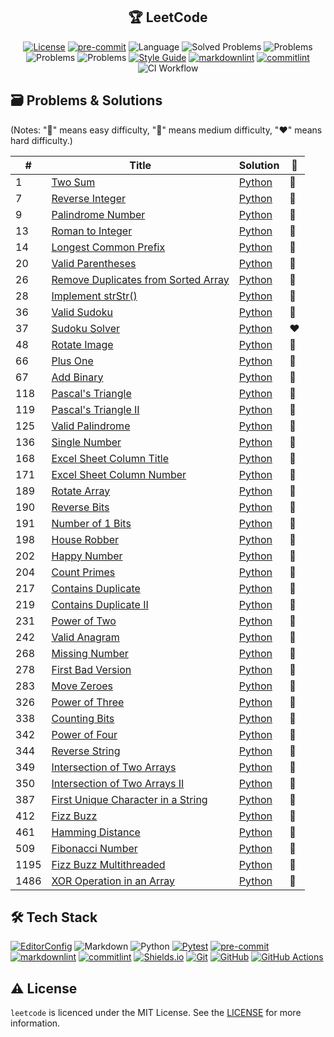 <!-- markdownlint-disable MD033 -->
<!-- markdownlint-disable MD041 -->

<div align="center">
  <h2 align="center">🏆 LeetCode</h2>

  <p id="shields" align="center" markdown="1">

[![License](https://img.shields.io/badge/license-MIT-3178C6?style=flat)](LICENSE)
[![pre-commit](https://img.shields.io/badge/pre--commit-enabled-brightgreen?logo=pre-commit&logoColor=white)][github-pre-commit]
![Language](https://img.shields.io/badge/language-python-orange?style=flat)
![Solved Problems](https://img.shields.io/badge/solved-44-3178C6?style=flat)
![ Problems](https://img.shields.io/badge/easy-36-00d26a?style=flat)
![ Problems](https://img.shields.io/badge/medium-7-fcd53f?style=flat)
![ Problems](https://img.shields.io/badge/hard-1-f8312f?style=flat)
[![Style Guide](https://img.shields.io/badge/code%20style-black-000?style=flat)][github-black]
[![markdownlint](https://img.shields.io/badge/linter-markdownlint-000?style=flat)][github-markdownlint]
[![commitlint](https://img.shields.io/badge/linter-commitlint-F7B93E?style=flat)][github-commitlint]
![CI Workflow](https://github.com/malokhvii-eduard/leetcode/actions/workflows/ci.yml/badge.svg)

  </p>
</div>

## 🗃️ Problems & Solutions

(Notes: "💚" means easy difficulty, "💛" means medium difficulty,
"❤️" means hard difficulty.)

<!-- markdownlint-disable MD013 -->
| #    | Title                                                                                                     | Solution                    | 💪   |
| ---- | --------------------------------------------------------------------------------------------------------- | --------------------------- | --- |
| 1    | [Two Sum](https://leetcode.com/problems/two-sum/)                                                         | [Python](solutions/1.py)    | 💚   |
| 7    | [Reverse Integer](https://leetcode.com/problems/reverse-integer/)                                         | [Python](solutions/7.py)    | 💛   |
| 9    | [Palindrome Number](https://leetcode.com/problems/palindrome-number/)                                     | [Python](solutions/9.py)    | 💚   |
| 13   | [Roman to Integer](https://leetcode.com/problems/roman-to-integer/)                                       | [Python](solutions/13.py)   | 💚   |
| 14   | [Longest Common Prefix](https://leetcode.com/problems/longest-common-prefix/)                             | [Python](solutions/14.py)   | 💚   |
| 20   | [Valid Parentheses](https://leetcode.com/problems/valid-parentheses/)                                     | [Python](solutions/20.py)   | 💚   |
| 26   | [Remove Duplicates from Sorted Array](https://leetcode.com/problems/remove-duplicates-from-sorted-array/) | [Python](solutions/26.py)   | 💚   |
| 28   | [Implement strStr()](https://leetcode.com/problems/implement-strstr/)                                     | [Python](solutions/28.py)   | 💚   |
| 36   | [Valid Sudoku](https://leetcode.com/problems/valid-sudoku/)                                               | [Python](solutions/36.py)   | 💛   |
| 37   | [Sudoku Solver](https://leetcode.com/problems/sudoku-solver/)                                             | [Python](solutions/37.py)   | ❤️   |
| 48   | [Rotate Image](https://leetcode.com/problems/rotate-image/)                                               | [Python](solutions/48.py)   | 💛   |
| 66   | [Plus One](https://leetcode.com/problems/plus-one/)                                                       | [Python](solutions/66.py)   | 💚   |
| 67   | [Add Binary](https://leetcode.com/problems/add-binary/)                                                   | [Python](solutions/67.py)   | 💚   |
| 118  | [Pascal's Triangle](https://leetcode.com/problems/pascals-triangle/)                                      | [Python](solutions/118.py)  | 💚   |
| 119  | [Pascal's Triangle II](https://leetcode.com/problems/pascals-triangle-ii/)                                | [Python](solutions/119.py)  | 💚   |
| 125  | [Valid Palindrome](https://leetcode.com/problems/valid-palindrome/)                                       | [Python](solutions/125.py)  | 💚   |
| 136  | [Single Number](https://leetcode.com/problems/single-number/)                                             | [Python](solutions/136.py)  | 💚   |
| 168  | [Excel Sheet Column Title](https://leetcode.com/problems/excel-sheet-column-title/)                       | [Python](solutions/168.py)  | 💚   |
| 171  | [Excel Sheet Column Number](https://leetcode.com/problems/excel-sheet-column-number/)                     | [Python](solutions/171.py)  | 💚   |
| 189  | [Rotate Array](https://leetcode.com/problems/rotate-array/)                                               | [Python](solutions/189.py)  | 💛   |
| 190  | [Reverse Bits](https://leetcode.com/problems/reverse-bits/)                                               | [Python](solutions/190.py)  | 💚   |
| 191  | [Number of 1 Bits](https://leetcode.com/problems/number-of-1-bits/)                                       | [Python](solutions/191.py)  | 💚   |
| 198  | [House Robber](https://leetcode.com/problems/house-robber/)                                               | [Python](solutions/198.py)  | 💛   |
| 202  | [Happy Number](https://leetcode.com/problems/happy-number/)                                               | [Python](solutions/202.py)  | 💚   |
| 204  | [Count Primes](https://leetcode.com/problems/count-primes/)                                               | [Python](solutions/204.py)  | 💛   |
| 217  | [Contains Duplicate](https://leetcode.com/problems/contains-duplicate/)                                   | [Python](solutions/217.py)  | 💚   |
| 219  | [Contains Duplicate II](https://leetcode.com/problems/contains-duplicate-ii/)                             | [Python](solutions/219.py)  | 💚   |
| 231  | [Power of Two](https://leetcode.com/problems/power-of-two/)                                               | [Python](solutions/231.py)  | 💚   |
| 242  | [Valid Anagram](https://leetcode.com/problems/valid-anagram/)                                             | [Python](solutions/242.py)  | 💚   |
| 268  | [Missing Number](https://leetcode.com/problems/missing-number/)                                           | [Python](solutions/268.py)  | 💚   |
| 278  | [First Bad Version](https://leetcode.com/problems/first-bad-version/)                                     | [Python](solutions/278.py)  | 💚   |
| 283  | [Move Zeroes](https://leetcode.com/problems/move-zeroes/)                                                 | [Python](solutions/283.py)  | 💚   |
| 326  | [Power of Three](https://leetcode.com/problems/power-of-three/)                                           | [Python](solutions/326.py)  | 💚   |
| 338  | [Counting Bits](https://leetcode.com/problems/counting-bits/)                                             | [Python](solutions/338.py)  | 💚   |
| 342  | [Power of Four](https://leetcode.com/problems/power-of-four/)                                             | [Python](solutions/342.py)  | 💚   |
| 344  | [Reverse String](https://leetcode.com/problems/reverse-string/)                                           | [Python](solutions/344.py)  | 💚   |
| 349  | [Intersection of Two Arrays](https://leetcode.com/problems/intersection-of-two-arrays/)                   | [Python](solutions/349.py)  | 💚   |
| 350  | [Intersection of Two Arrays II](https://leetcode.com/problems/intersection-of-two-arrays-ii/)             | [Python](solutions/350.py)  | 💚   |
| 387  | [First Unique Character in a String](https://leetcode.com/problems/first-unique-character-in-a-string/)   | [Python](solutions/387.py)  | 💚   |
| 412  | [Fizz Buzz](https://leetcode.com/problems/fizz-buzz/)                                                     | [Python](solutions/412.py)  | 💚   |
| 461  | [Hamming Distance](https://leetcode.com/problems/hamming-distance/)                                       | [Python](solutions/461.py)  | 💚   |
| 509  | [Fibonacci Number](https://leetcode.com/problems/fibonacci-number/)                                       | [Python](solutions/509.py)  | 💚   |
| 1195 | [Fizz Buzz Multithreaded](https://leetcode.com/problems/fizz-buzz-multithreaded/)                         | [Python](solutions/1195.py) | 💛   |
| 1486 | [XOR Operation in an Array](https://leetcode.com/problems/xor-operation-in-an-array/)                     | [Python](solutions/1486.py) | 💚   |
<!-- markdownlint-enable MD013 -->

## 🛠️ Tech Stack

<!-- markdownlint-disable MD013 -->
[![EditorConfig](https://img.shields.io/badge/EditorConfig-FEFEFE?logo=editorconfig&logoColor=000&style=flat)][editorconfig]
![Markdown](https://img.shields.io/badge/Markdown-000?logo=markdown&logoColor=fff&style=flat)
![Python](https://img.shields.io/badge/Python-3776AB?logo=python&logoColor=fff&style=flat)
[![Pytest](https://img.shields.io/badge/Pytest-0A9EDC?logo=pytest&logoColor=fff&style=flat)][github-pytest]
[![pre-commit](https://img.shields.io/badge/pre--commit-FAB040?logo=precommit&logoColor=fff&style=flat)][github-pre-commit]
[![markdownlint](https://img.shields.io/badge/markdownlint-000?logo=markdown&logoColor=fff&style=flat)][github-markdownlint]
[![commitlint](https://img.shields.io/badge/commitlint-F7B93E?logo=c&logoColor=000&style=flat)][github-commitlint]
[![Shields.io](https://img.shields.io/badge/Shields.io-000?logo=shieldsdotio&logoColor=fff&style=flat)][shields]
[![Git](https://img.shields.io/badge/Git-F05032?logo=git&logoColor=fff&style=flat)][git-scm]
[![GitHub](https://img.shields.io/badge/GitHub-181717?logo=github&logoColor=fff&style=flat)][github]
[![GitHub Actions](https://img.shields.io/badge/GitHub%20Actions-2088FF?logo=githubactions&logoColor=fff&style=flat)][github-actions]
<!-- markdownlint-enable MD013 -->

## ⚠️ License

`leetcode` is licenced under the MIT License. See the [LICENSE](LICENSE)
for more information.

<!-- markdownlint-disable MD013 -->
<!-- Github links -->
[github-actions]: https://docs.github.com/en/actions
[github-black]: https://github.com/psf/black
[github-commitlint]: https://github.com/conventional-changelog/
[github-markdownlint]: https://github.com/DavidAnson/markdownlint
[github-pre-commit]: https://github.com/pre-commit/pre-commit
[github-pytest]: https://github.com/pytest-dev/pytest
[github]: https://github.com

<!-- Other links -->
[editorconfig]: https://editorconfig.org
[git-scm]: https://git-scm.com
[shields]: https://shields.io
